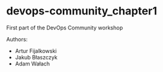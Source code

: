 # devops-community_chapter1
First part of the DevOps Community workshop

Authors:
* Artur Fijalkowski
* Jakub Błaszczyk
* Adam Wałach
